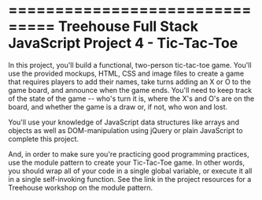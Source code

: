 ===============================
Treehouse Full Stack JavaScript
Project 4 - Tic-Tac-Toe
===============================

In this project, you'll build a functional, two-person tic-tac-toe game. You'll use the provided mockups, HTML, CSS and image files to create a game that requires players to add their names, take turns adding an X or O to the game board, and announce when the game ends. You'll need to keep track of the state of the game -- who's turn it is, where the X's and O's are on the board, and whether the game is a draw or, if not, who won and lost.

You'll use your knowledge of JavaScript data structures like arrays and objects as well as DOM-manipulation using jQuery or plain JavaScript to complete this project.

And, in order to make sure you're practicing good programming practices, use the module pattern to create your Tic-Tac-Toe game. In other words, you should wrap all of your code in a single global variable, or execute it all in a single self-invoking function. See the link in the project resources for a Treehouse workshop on the module pattern.
